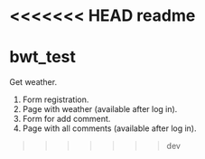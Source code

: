 <<<<<<< HEAD
readme
=======
# bwt_test
Get weather.
1. Form registration.
2. Page with weather (available after log in).
3. Form for add comment.
4. Page with all comments (available after log in).

>>>>>>> dev
